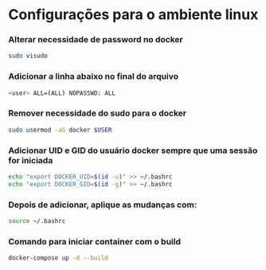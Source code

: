 # Configurações para o ambiente linux

### Alterar necessidade de password no docker
``` bash
sudo visudo
```

### Adicionar a linha abaixo no final do arquivo
``` bash
<user> ALL=(ALL) NOPASSWD: ALL
```

### Remover necessidade do sudo para o docker
``` bash
sudo usermod -aG docker $USER
```

### Adicionar UID e GID do usuário docker sempre que uma sessão for iniciada
``` bash
echo "export DOCKER_UID=$(id -u)" >> ~/.bashrc
echo "export DOCKER_GID=$(id -g)" >> ~/.bashrc
```

### Depois de adicionar, aplique as mudanças com:
``` bash
source ~/.bashrc
```

### Comando para iniciar container com o build
``` bash
docker-compose up -d --build
```
